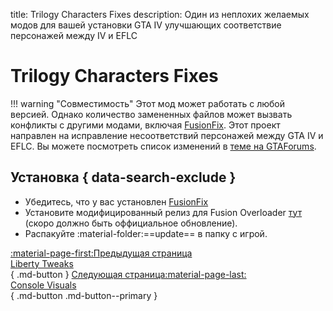 title: Trilogy Characters Fixes
description: Один из неплохих желаемых модов для вашей установки GTA IV улучшающих соответствие персонажей между IV и EFLC

# Trilogy Characters Fixes
!!! warning "Совместимость"
    Этот мод может работать с любой версией. Однако количество замененных файлов может вызвать конфликты с другими модами, включая [FusionFix](fusionfix.md).
Этот проект направлен на исправление несоответствий персонажей между GTA IV и EFLC. Вы можете посмотреть список изменений в [теме на GTAForums](https://gtaforums.com/topic/927583-grand-theft-auto-iv-and-episodes-from-liberty-city-characters-fixes/).

## Установка { data-search-exclude }
* Убедитесь, что у вас установлен [FusionFix](fusionfix.md)
* Установите модифицированный релиз для Fusion Overloader [тут](https://gtaforums.com/topic/927583-grand-theft-auto-iv-and-episodes-from-liberty-city-characters-fixes/?do=findComment&comment=1072334763) (скоро должно быть оффициальное обновление).
* Распакуйте :material-folder:==update== в папку с игрой.

[:material-page-first:Предыдущая страница <br>Liberty Tweaks</br>](libertytweaks.md){ .md-button } [Следующая страница:material-page-last: <br>Console Visuals</br>](consolevisuals.md){ .md-button .md-button--primary }